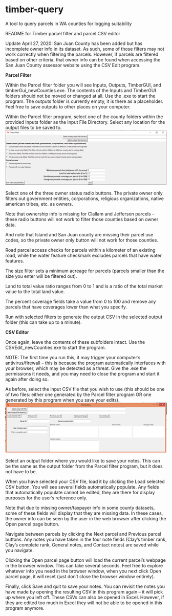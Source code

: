 # timber-query
A tool to query parcels in WA counties for logging suitability

README for Timber parcel filter and parcel CSV editor

Update April 27, 2020: San Juan County has been added but has incomplete owner info in its dataset. As such, some of those filters may not work correctly when filtering the parcels. However, if parcels are filtered based on other criteria, that owner info can be found when accessing the San Juan County assessor website using the CSV Edit program.

**Parcel Filter**

Within the Parcel filter folder you will see Inputs, Outputs, TimberGUI, and timberGui_newCounties.exe. The contents of the Inputs and TimberGUI folders should not be moved or changed at all. Use the .exe to start the program. The outputs folder is currently empty, it is there as a placeholder. Feel free to save outputs to other places on your computer.

Within the Parcel filter program, select one of the county folders within the provided Inputs folder as the Input File Directory. Select any location for the output files to be saved to.
 ![alt text](https://github.com/Ehelderop/timber-query/blob/master/imgs/Parcel_img1.png)

Select one of the three owner status radio buttons. The private owner only filters out government entities, corporations, religious organizations, native american tribes, etc. as owners.

Note that ownership info is missing for Clallam and Jefferson parcels – these radio buttons will not work to filter those counties based on owner data.

And note that Island and San Juan county are missing their parcel use codes, so the private owner only button will not work for those counties.

Road parcel access checks for parcels within a kilometer of an existing road, while the water feature checkmark excludes parcels that have water features.

The size filter sets a minimum acreage for parcels (parcels smaller than the size you enter will be filtered out).

Land to total value ratio ranges from 0 to 1 and is a ratio of the total market value to the total land value.

The percent coverage fields take a value from 0 to 100 and remove any parcels that have coverages lower than what you specify.

Run with selected filters to generate the output CSV in the selected output folder (this can take up to a minute).


**CSV Editor**

Once again, leave the contents of these subfolders intact. Use the CSVEdit_newCounties.exe to start the program.

NOTE: The first time you run this, it may trigger your computer’s antivirus/firewall – this is because the program automatically interfaces with your browser, which may be detected as a threat. Give the .exe the permissions it needs, and you may need to close the program and start it again after doing so.

As before, select the input CSV file that you wish to use (this should be one of two files: either one generated by the Parcel filter program OR one generated by this program when you save your edits).
![alt text](https://github.com/Ehelderop/timber-query/blob/master/imgs/CSV_img1.png) 

Select an output folder where you would like to save your notes. This can be the same as the output folder from the Parcel filter program, but it does not have to be.

When you have selected your CSV file, load it by clicking the Load selected CSV button. You will see several fields automatically populate. Any fields that automatically populate cannot be edited, they are there for display purposes for the user’s reference only.

Note that due to missing owner/taxpayer info in some county datasets, some of these fields will display that they are missing data. In these cases, the owner info can be seen by the user in the web browser after clicking the Open parcel page button.

Navigate between parcels by clicking the Next parcel and Previous parcel buttons. Any notes you have taken in the four note fields (Clay’s timber rank, Clay’s complete rank, General notes, and Contact notes) are saved while you navigate.

Clicking the Open parcel page button will load the current parcel’s webpage in the browser window. This can take several seconds. Feel free to explore whatever info you need in the browser window, when you next click Open parcel page, it will reset (just don’t close the browser window entirely).

Finally, click Save and quit to save your notes. You can revisit the notes you have made by opening the resulting CSV in this program again – it will pick up where you left off. These CSVs can also be opened in Excel. However, if they are edited too much in Excel they will not be able to be opened in this program anymore.

